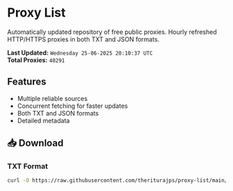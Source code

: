 # Proxy List

Automatically updated repository of free public proxies. Hourly refreshed HTTP/HTTPS proxies in both TXT and JSON formats.

**Last Updated:** `Wednesday 25-06-2025 20:10:37 UTC`  
**Total Proxies:** `40291`

## Features
- Multiple reliable sources
- Concurrent fetching for faster updates
- Both TXT and JSON formats
- Detailed metadata

## 📥 Download

### TXT Format
```bash
curl -O https://raw.githubusercontent.com/theriturajps/proxy-list/main/proxies.txt